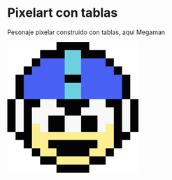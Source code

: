 Pixelart con tablas
=========================================
Pesonaje pixelar construido con tablas, aqui Megaman

![Megaman](https://github.com/0th4rw4/megamanEnTablas/blob/master/megaman.png)
